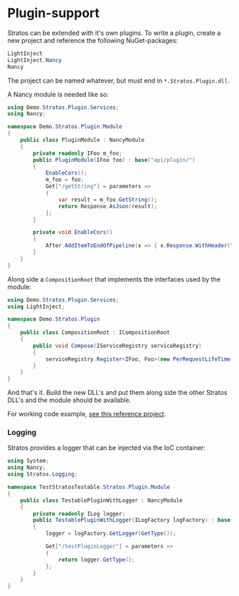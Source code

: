 Plugin-support
===
Stratos can be extended with it's own plugins. To write a plugin, create a new project and
reference the following NuGet-packages:

```csharp
LightInject
LightInject.Nancy
Nancy
```

The project can be named whatever, but must end in `*.Stratos.Plugin.dll`.

A Nancy module is needed like so:

```csharp
using Demo.Stratos.Plugin.Services;
using Nancy;

namespace Demo.Stratos.Plugin.Module
{
    public class PluginModule : NancyModule
    {
        private readonly IFoo m_foo;
        public PluginModule(IFoo foo) : base("api/plugin/")
        {
            EnableCors();
            m_foo = foo;
            Get["/getString"] = parameters =>
            {
                var result = m_foo.GetString();
                return Response.AsJson(result);
            };
        }

        private void EnableCors()
        {
            After.AddItemToEndOfPipeline(x => { x.Response.WithHeader("Access-Control-Allow-Origin", "*"); });
        }
    }
}

```

Along side a `CompositionRoot` that implements the interfaces used by the module:

```csharp
using Demo.Stratos.Plugin.Services;
using LightInject;

namespace Demo.Stratos.Plugin
{
    public class CompositionRoot : ICompositionRoot
    {
        public void Compose(IServiceRegistry serviceRegistry)
        {
            serviceRegistry.Register<IFoo, Foo>(new PerRequestLifeTime());
        }
    }
}
```

And that's it. Build the new DLL's and put them along side the other Stratos DLL's and the module should be available.

For working code example, [see this reference project](https://github.com/andmos/StratosPluginExample).

### Logging
Stratos provides a logger that can be injected via the IoC container: 

```csharp
using System;
using Nancy;
using Stratos.Logging;

namespace TestStratosTestable.Stratos.Plugin.Module
{
    public class TestablePluginWithLogger : NancyModule
    {
        private readonly ILog logger;
        public TestablePluginWithLogger(ILogFactory logFactory) : base("/api/")
        {
            logger = logFactory.GetLogger(GetType());

            Get["/testPluginLogger"] = parameters =>
            {
                return logger.GetType();
            };
        }
    }
}
```